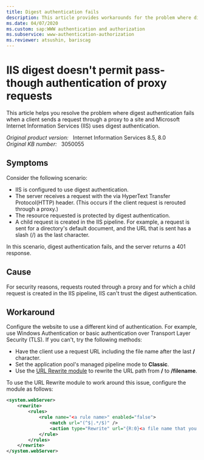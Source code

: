 ```yaml
---
title: Digest authentication fails
description: This article provides workarounds for the problem where digest authentication fails when a client sends a request through a proxy to a site IIS using digest authentication.
ms.date: 04/07/2020
ms.custom: sap:WWW authentication and authorization
ms.subservice: www-authentication-authorization
ms.reviewer: atsushin, bariscag
---
```

# IIS digest doesn't permit pass-though authentication of proxy requests

This article helps you resolve the problem where digest authentication fails when a client sends a request through a proxy to a site and Microsoft Internet Information Services (IIS) uses digest authentication.

_Original product version:_ &nbsp; Internet Information Services 8.5, 8.0  
_Original KB number:_ &nbsp; 3050055

## Symptoms

Consider the following scenario:

- IIS is configured to use digest authentication.
- The server receives a request with the via HyperText Transfer Protocol(HTTP) header. (This occurs if the client request is rerouted through a proxy.)
- The resource requested is protected by digest authentication.
- A child request is created in the IIS pipeline. For example, a request is sent for a directory's default document, and the URL that is sent has a slash (/) as the last character.

In this scenario, digest authentication fails, and the server returns a 401 response.

## Cause

For security reasons, requests routed through a proxy and for which a child request is created in the IIS pipeline, IIS can't trust the digest authentication.

## Workaround

Configure the website to use a different kind of authentication. For example, use Windows Authentication or basic authentication over Transport Layer Security (TLS). If you can't, try the following methods:

- Have the client use a request URL including the file name after the last **/** character.
- Set the application pool's managed pipeline mode to **Classic**.
- Use the [URL Rewrite module](https://www.iis.net/downloads/microsoft/url-rewrite) to rewrite the URL path from **/** to **/filename**.

To use the URL Rewrite module to work around this issue, configure the module as follows:

```xml
<system.webServer>
    <rewrite>
        <rules>
            <rule name="<a rule name>" enabled="false">
                <match url="(^$|.*/$)" />
                <action type="Rewrite" url="{R:0}<a file name that you want the users to access>" />
            </rule>
        </rules>
    </rewrite>
</system.webServer>
```
